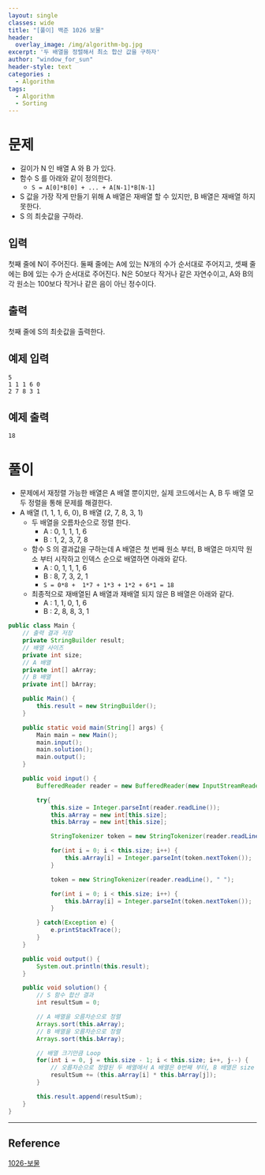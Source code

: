 ```yaml
--- 
layout: single
classes: wide
title: "[풀이] 백준 1026 보물"
header:
  overlay_image: /img/algorithm-bg.jpg
excerpt: '두 배열을 정렬해서 최소 합산 값을 구하자'
author: "window_for_sun"
header-style: text
categories :
  - Algorithm
tags:
  - Algorithm
  - Sorting
---  
```


# 문제
- 길이가 N 인 배열 A 와 B 가 있다.
- 함수 S 를 아래와 같이 정의한다.
	- `S = A[0]*B[0] + ... + A[N-1]*B[N-1]`
- S 값을 가장 작게 만들기 위해 A 배열은 재배열 할 수 있지만, B 배열은 재배열 하지 못한다.
- S 의 최솟값을 구하라.

## 입력
첫째 줄에 N이 주어진다. 
둘째 줄에는 A에 있는 N개의 수가 순서대로 주어지고, 셋째 줄에는 B에 있는 수가 순서대로 주어진다. 
N은 50보다 작거나 같은 자연수이고, A와 B의 각 원소는 100보다 작거나 같은 음이 아닌 정수이다.

## 출력
첫째 줄에 S의 최솟값을 출력한다.

## 예제 입력

```
5
1 1 1 6 0
2 7 8 3 1
```  

## 예제 출력

```
18
```  

# 풀이
- 문제에서 재정렬 가능한 배열은 A 배열 뿐이지만, 실제 코드에서는 A, B 두 배열 모두 정렬을 통해 문제를 해결한다.
- A 배열 (1, 1, 1, 6, 0), B 배열 (2, 7, 8, 3, 1)
	- 두 배열을 오름차순으로 정렬 한다.
		- A : 0, 1, 1, 1, 6
		- B : 1, 2, 3, 7, 8
	- 함수 S 의 결과값을 구하는데 A 배열은 첫 번째 원소 부터, B 배열은 마지막 원소 부터 시작하고 인덱스 순으로 배열하면 아래와 같다.
		- A : 0, 1, 1, 1, 6
		- B : 8, 7, 3, 2, 1
		- `S = 0*8 +  1*7 + 1*3 + 1*2 + 6*1 = 18`
	- 최종적으로 재배열된 A 배열과 재배열 되지 않은 B 배열은 아래와 같다.
		- A : 1, 1, 0, 1, 6
		- B : 2, 8, 8, 3, 1

```java
public class Main {
    // 출력 결과 저장
    private StringBuilder result;
    // 배열 사이즈
    private int size;
    // A 배열
    private int[] aArray;
    // B 배열
    private int[] bArray;

    public Main() {
        this.result = new StringBuilder();
    }

    public static void main(String[] args) {
        Main main = new Main();
        main.input();
        main.solution();
        main.output();
    }

    public void input() {
        BufferedReader reader = new BufferedReader(new InputStreamReader(System.in));

        try{
            this.size = Integer.parseInt(reader.readLine());
            this.aArray = new int[this.size];
            this.bArray = new int[this.size];

            StringTokenizer token = new StringTokenizer(reader.readLine(), " ");

            for(int i = 0; i < this.size; i++) {
                this.aArray[i] = Integer.parseInt(token.nextToken());
            }

            token = new StringTokenizer(reader.readLine(), " ");

            for(int i = 0; i < this.size; i++) {
                this.bArray[i] = Integer.parseInt(token.nextToken());
            }

        } catch(Exception e) {
            e.printStackTrace();
        }
    }

    public void output() {
        System.out.println(this.result);
    }

    public void solution() {
        // S 함수 합산 결과
        int resultSum = 0;

        // A 배열을 오름차순으로 정렬
        Arrays.sort(this.aArray);
        // B 배열을 오름차순으로 정렬
        Arrays.sort(this.bArray);

        // 배열 크기만큼 Loop
        for(int i = 0, j = this.size - 1; i < this.size; i++, j--) {
            // 오름차순으로 정렬된 두 배열에서 A 배열은 0번째 부터, B 배열은 size -1 번째 부터 시작함
            resultSum += (this.aArray[i] * this.bArray[j]);
        }

        this.result.append(resultSum);
    }
}
```  

---
## Reference
[1026-보물](https://www.acmicpc.net/problem/1026)  
